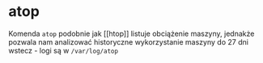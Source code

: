 # atop
Komenda `atop` podobnie jak [[htop]] listuje obciążenie maszyny, jednakże pozwala nam analizować historyczne wykorzystanie maszyny do 27 dni wstecz - logi są w `/var/log/atop`